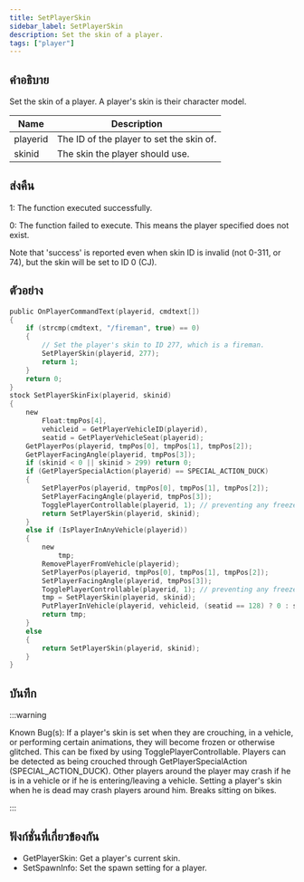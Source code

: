 ```yaml
---
title: SetPlayerSkin
sidebar_label: SetPlayerSkin
description: Set the skin of a player.
tags: ["player"]
---
```


## คำอธิบาย

Set the skin of a player. A player's skin is their character model.

| Name     | Description                              |
| -------- | ---------------------------------------- |
| playerid | The ID of the player to set the skin of. |
| skinid   | The skin the player should use.          |

## ส่งคืน

1: The function executed successfully.

0: The function failed to execute. This means the player specified does not exist.

Note that 'success' is reported even when skin ID is invalid (not 0-311, or 74), but the skin will be set to ID 0 (CJ).

## ตัวอย่าง

```c
public OnPlayerCommandText(playerid, cmdtext[])
{
    if (strcmp(cmdtext, "/fireman", true) == 0)
    {
        // Set the player's skin to ID 277, which is a fireman.
        SetPlayerSkin(playerid, 277);
        return 1;
    }
    return 0;
}
stock SetPlayerSkinFix(playerid, skinid)
{
    new
        Float:tmpPos[4],
        vehicleid = GetPlayerVehicleID(playerid),
        seatid = GetPlayerVehicleSeat(playerid);
    GetPlayerPos(playerid, tmpPos[0], tmpPos[1], tmpPos[2]);
    GetPlayerFacingAngle(playerid, tmpPos[3]);
    if (skinid < 0 || skinid > 299) return 0;
    if (GetPlayerSpecialAction(playerid) == SPECIAL_ACTION_DUCK)
    {
        SetPlayerPos(playerid, tmpPos[0], tmpPos[1], tmpPos[2]);
        SetPlayerFacingAngle(playerid, tmpPos[3]);
        TogglePlayerControllable(playerid, 1); // preventing any freeze - optional
        return SetPlayerSkin(playerid, skinid);
    }
    else if (IsPlayerInAnyVehicle(playerid))
    {
        new
            tmp;
        RemovePlayerFromVehicle(playerid);
        SetPlayerPos(playerid, tmpPos[0], tmpPos[1], tmpPos[2]);
        SetPlayerFacingAngle(playerid, tmpPos[3]);
        TogglePlayerControllable(playerid, 1); // preventing any freeze - important - because of doing animations of exiting vehicle
        tmp = SetPlayerSkin(playerid, skinid);
        PutPlayerInVehicle(playerid, vehicleid, (seatid == 128) ? 0 : seatid);
        return tmp;
    }
    else
    {
        return SetPlayerSkin(playerid, skinid);
    }
}
```

## บันทึก

:::warning

Known Bug(s): If a player's skin is set when they are crouching, in a vehicle, or performing certain animations, they will become frozen or otherwise glitched. This can be fixed by using TogglePlayerControllable. Players can be detected as being crouched through GetPlayerSpecialAction (SPECIAL_ACTION_DUCK). Other players around the player may crash if he is in a vehicle or if he is entering/leaving a vehicle. Setting a player's skin when he is dead may crash players around him. Breaks sitting on bikes.

:::

## ฟังก์ชั่นที่เกี่ยวข้องกัน

- GetPlayerSkin: Get a player's current skin.
- SetSpawnInfo: Set the spawn setting for a player.
